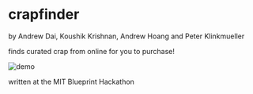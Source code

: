 crapfinder
==========

by Andrew Dai, Koushik Krishnan, Andrew Hoang and Peter Klinkmueller

finds curated crap from online for you to purchase!

![demo](https://raw.github.com/BunsenMcDubbs/crapfinder/master/img/demo.png)

written at the MIT Blueprint Hackathon
